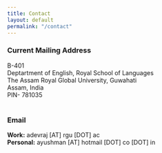 ```yaml
---
title: Contact
layout: default
permalink: "/contact"
---
```


### Current Mailing Address <br>
B-401 <br>
Deptartment of English, Royal School of Languages <br>
The Assam Royal Global University, Guwahati<br>
Assam, India <br>
PIN- 781035 <br>
<br>

### Email <br>
**Work&#58;** adevraj [AT] rgu [DOT] ac <br>
**Personal&#58;** ayushman [AT] hotmail [DOT] co [DOT] in

